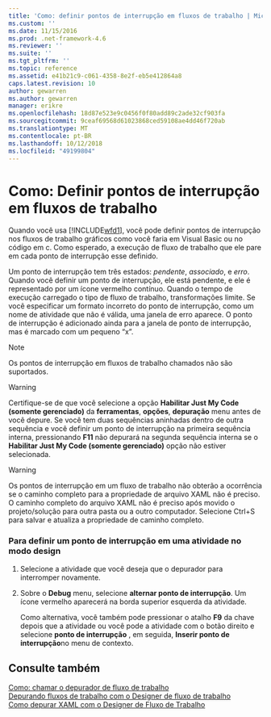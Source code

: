 ```yaml
---
title: 'Como: definir pontos de interrupção em fluxos de trabalho | Microsoft Docs'
ms.custom: ''
ms.date: 11/15/2016
ms.prod: .net-framework-4.6
ms.reviewer: ''
ms.suite: ''
ms.tgt_pltfrm: ''
ms.topic: reference
ms.assetid: e41b21c9-c061-4358-8e2f-eb5e412864a8
caps.latest.revision: 10
author: gewarren
ms.author: gewarren
manager: erikre
ms.openlocfilehash: 18d87e523e9c0456f0f80add89c2ade32cf903fa
ms.sourcegitcommit: 9ceaf69568d61023868ced59108ae4dd46f720ab
ms.translationtype: MT
ms.contentlocale: pt-BR
ms.lasthandoff: 10/12/2018
ms.locfileid: "49199804"
---
```

# <a name="how-to-set-breakpoints-in-workflows"></a>Como: Definir pontos de interrupção em fluxos de trabalho
Quando você usa [!INCLUDE[wfd1](../includes/wfd1-md.md)], você pode definir pontos de interrupção nos fluxos de trabalho gráficos como você faria em Visual Basic ou no código em c. Como esperado, a execução de fluxo de trabalho que ele pare em cada ponto de interrupção esse definido.  
  
 Um ponto de interrupção tem três estados: *pendente*, *associado*, e *erro*. Quando você definir um ponto de interrupção, ele está pendente, e ele é representado por um ícone vermelho contínuo. Quando o tempo de execução carregado o tipo de fluxo de trabalho, transformações limite. Se você especificar um formato incorreto do ponto de interrupção, como um nome de atividade que não é válida, uma janela de erro aparece. O ponto de interrupção é adicionado ainda para a janela de ponto de interrupção, mas é marcado com um pequeno “x”.  
  
> [!NOTE]
>  Os pontos de interrupção em fluxos de trabalho chamados não são suportados.  
  
> [!WARNING]
>  Certifique-se de que você selecione a opção **Habilitar Just My Code (somente gerenciado)** da **ferramentas**, **opções**, **depuração** menu antes de você depure. Se você tem duas sequências aninhadas dentro de outra sequência e você definir um ponto de interrupção na primeira sequência interna, pressionando **F11** não depurará na segunda sequência interna se o **Habilitar Just My Code (somente gerenciado)** opção não estiver selecionada.  
  
> [!WARNING]
>  Os pontos de interrupção em um fluxo de trabalho não obterão a ocorrência se o caminho completo para a propriedade de arquivo XAML não é preciso. O caminho completo do arquivo XAML não é preciso após movido o projeto/solução para outra pasta ou a outro computador. Selecione Ctrl+S para salvar e atualiza a propriedade de caminho completo.  
  
### <a name="to-set-a-breakpoint-on-an-activity-in-the-design-view"></a>Para definir um ponto de interrupção em uma atividade no modo design  
  
1.  Selecione a atividade que você deseja que o depurador para interromper novamente.  
  
2.  Sobre o **Debug** menu, selecione **alternar ponto de interrupção**. Um ícone vermelho aparecerá na borda superior esquerda da atividade.  
  
     Como alternativa, você também pode pressionar o atalho **F9** da chave depois que a atividade ou você pode a atividade com o botão direito e selecione **ponto de interrupção** , em seguida, **Inserir ponto de interrupção**no menu de contexto.  
  
## <a name="see-also"></a>Consulte também  
 [Como: chamar o depurador de fluxo de trabalho](../workflow-designer/how-to-invoke-the-workflow-debugger.md)   
 [Depurando fluxos de trabalho com o Designer de fluxo de trabalho](../workflow-designer/debugging-workflows-with-the-workflow-designer.md)   
 [Como depurar XAML com o Designer de Fluxo de Trabalho](../workflow-designer/how-to-debug-xaml-with-the-workflow-designer.md)